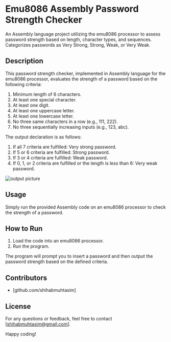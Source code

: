 # Emu8086 Assembly Password Strength Checker
An Assembly language project utilizing the emu8086 processor to assess password strength based on length, character types, and sequences. Categorizes passwords as Very Strong, Strong, Weak, or Very Weak.

## Description

This password strength checker, implemented in Assembly language for the emu8086 processor, evaluates the strength of a password based on the following criteria:

1. Minimum length of 6 characters.
2. At least one special character.
3. At least one digit.
4. At least one uppercase letter.
5. At least one lowercase letter.
6. No three same characters in a row (e.g., 111, 222).
7. No three sequentially increasing inputs (e.g., 123, abc).

The output declaration is as follows:

1. If all 7 criteria are fulfilled: Very strong password.
2. If 5 or 6 criteria are fulfilled: Strong password.
3. If 3 or 4 criteria are fulfilled: Weak password.
4. If 0, 1, or 2 criteria are fulfilled or the length is less than 6: Very weak password.

![output picture](https://github.com/shihabmuhtasim/Emu8086-Assembly-Password-Strength-Checker/assets/92597456/7046af4c-e0d3-4aa6-8899-d2b4f3c9bb8f)

## Usage

Simply run the provided Assembly code on an emu8086 processor to check the strength of a password.

## How to Run

1. Load the code into an emu8086 processor.
2. Run the program.

The program will prompt you to insert a password and then output the password strength based on the defined criteria.

## Contributors

- [github.com/shihabmuhtasim] 

## License


For any questions or feedback, feel free to contact [shihabmuhtasim@gmail.com].

Happy coding!
